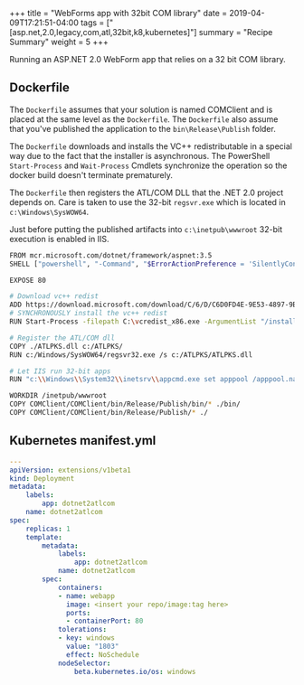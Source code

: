 +++
title = "WebForms app with 32bit COM library"
date =  2019-04-09T17:21:51-04:00
tags = ["[asp.net,2.0,legacy,com,atl,32bit,k8,kubernetes]"]
summary = "Recipe Summary"
weight = 5
+++

Running an ASP.NET 2.0 WebForm app that relies on a 32 bit COM library.

## Dockerfile

The `Dockerfile` assumes that your solution is named COMClient and is placed at the same level as the `Dockerfile`. The `Dockerfile` also assume that you've published the application to the `bin\Release\Publish` folder.

The `Dockerfile` downloads and installs the VC++ redistributable in a special way due to the fact that the installer is asynchronous. The PowerShell `Start-Process` and `Wait-Process` Cmdlets synchronize the operation so the docker build doesn't terminate prematurely.

The `Dockerfile` then registers the ATL/COM DLL that the .NET 2.0 project depends on. Care is taken to use the 32-bit `regsvr.exe` which is located in `c:\Windows\SysWOW64`.

Just before putting the published artifacts into `c:\inetpub\wwwroot` 32-bit execution is enabled in IIS.

  ```bash
  FROM mcr.microsoft.com/dotnet/framework/aspnet:3.5
  SHELL ["powershell", "-Command", "$ErrorActionPreference = 'SilentlyContinue'; $ProgressPreference = 'SilentlyContinue';"]

  EXPOSE 80

  # Download vc++ redist
  ADD https://download.microsoft.com/download/C/6/D/C6D0FD4E-9E53-4897-9B91-836EBA2AACD3/vcredist_x86.exe /vcredist_x86.exe
  # SYNCHRONOUSLY install the vc++ redist
  RUN Start-Process -filepath C:\vcredist_x86.exe -ArgumentList "/install", "/passive", "/norestart", "'/log a.txt'" -PassThru | wait-process

  # Register the ATL/COM dll
  COPY ./ATLPKS.dll c:/ATLPKS/
  RUN c:/Windows/SysWOW64/regsvr32.exe /s c:/ATLPKS/ATLPKS.dll

  # Let IIS run 32-bit apps 
  RUN "c:\\Windows\\System32\\inetsrv\\appcmd.exe set apppool /apppool.name:DefaultAppPool /enable32BitAppOnWin64:true"

  WORKDIR /inetpub/wwwroot
  COPY COMClient/COMClient/bin/Release/Publish/bin/* ./bin/
  COPY COMClient/COMClient/bin/Release/Publish/* ./
  ```

## Kubernetes manifest.yml

  ```yml
  ---
  apiVersion: extensions/v1beta1
  kind: Deployment
  metadata:
      labels:
          app: dotnet2atlcom
      name: dotnet2atlcom
  spec:
      replicas: 1
      template:
          metadata:
              labels:
                  app: dotnet2atlcom
              name: dotnet2atlcom
          spec:
              containers:
              - name: webapp
                image: <insert your repo/image:tag here>
                ports:
                - containerPort: 80
              tolerations:
              - key: windows
                value: "1803"
                effect: NoSchedule
              nodeSelector:
                  beta.kubernetes.io/os: windows
  ```
